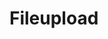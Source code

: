 # Fileupload

<?php

$myfile = fopen("unions/newfile.txt", "w") or die("Unable to open file!");
$txt = "test\n";

$file_path = "unions/";

$file_path = $file_path . basename( $_FILES['uploaded_file']['name']);

if(move_uploaded_file($_FILES['uploaded_file']['tmp_name'], $file_path)) {
    $txt = "File upload success";
} else{
    $txt = "File upload fail";
}

$txt = $txt."\n";

echo $txt;

fwrite($myfile, $txt);
fclose($myfile);
?>
